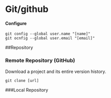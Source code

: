 # Git/github

#### Configure

```
git config --global user.name "[name]"
git ocnfig --global user.email "[email]"

```



##Repository

### Remote Repository (GitHub)

Download a project and its entire version history.

```shell
git clone [url]
```



###Local Repository